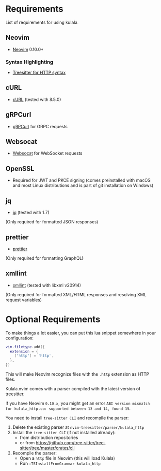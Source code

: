 # Requirements

List of requirements for using kulala.

## Neovim

- [Neovim](https://github.com/neovim/neovim) 0.10.0+

### Syntax Highlighting

- [Treesitter for HTTP syntax][ts]

## cURL

- [cURL](https://curl.se/) (tested with 8.5.0)

## gRPCurl

- [gRPCurl](https://github.com/fullstorydev/grpcurl) for GRPC requests

## Websocat

- [Websocat](https://github.com/vi/websocat) for WebSocket requests

## OpenSSL

- Required for JWT and PKCE signing (comes preinstalled with macOS and most Linux distributions and is part of git installation on Windows)

## jq

- [jq](https://stedolan.github.io/jq/) (tested with 1.7)

(Only required for formatted JSON responses)

## prettier

- [prettier](https://prettier.io)

(Only required for formatting GraphQL)

## xmllint

- [xmllint][xmllint] (tested with libxml v20914)

(Only required for formatted XML/HTML responses and
resolving XML request variables)

# Optional Requirements

To make things a lot easier,
you can put this lua snippet somewhere in your configuration:

```lua
vim.filetype.add({
  extension = {
    ['http'] = 'http',
  },
})
```

This will make Neovim recognize files with the `.http` extension as HTTP files.

[ts]: https://github.com/nvim-treesitter/nvim-treesitter

Kulala.nvim comes with a parser compiled with the latest version of treesitter. 

If you have Neovim `0.10.x`, you might get an error `ABI version mismatch for kulala_http.so: supported between 13 and 14, found 15`.

You need to install `tree-sitter CLI` and recompile the parser:

1. Delete the existing parser at `nvim-treesitter/parser/kulala_http`
2. Install the `tree-sitter CLI` (if not installed already):
    - from distribution repositories
    - or from https://github.com/tree-sitter/tree-sitter/tree/master/crates/cli
3. Recompile the parser:
    - Open a  `http` file in Neovim (this will load Kulala)
    - Run `:TSInstallFromGrammar kulala_http`
   
[xmllint]: https://packages.ubuntu.com/noble/libxml2-utils
